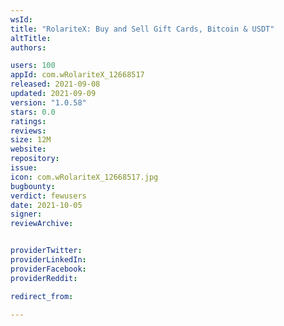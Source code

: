 ```yaml
---
wsId: 
title: "RolariteX: Buy and Sell Gift Cards, Bitcoin & USDT"
altTitle: 
authors:

users: 100
appId: com.wRolariteX_12668517
released: 2021-09-08
updated: 2021-09-09
version: "1.0.58"
stars: 0.0
ratings: 
reviews: 
size: 12M
website: 
repository: 
issue: 
icon: com.wRolariteX_12668517.jpg
bugbounty: 
verdict: fewusers
date: 2021-10-05
signer: 
reviewArchive:


providerTwitter: 
providerLinkedIn: 
providerFacebook: 
providerReddit: 

redirect_from:

---
```



